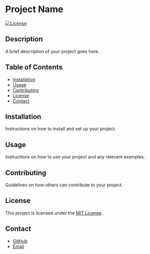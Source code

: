# Project Name

[![License](https://img.shields.io/badge/license-MIT-blue.svg)](LICENSE)

## Description

A brief description of your project goes here.

## Table of Contents

- [Installation](#installation)
- [Usage](#usage)
- [Contributing](#contributing)
- [License](#license)
- [Contact](#contact)

## Installation

Instructions on how to install and set up your project.

## Usage

Instructions on how to use your project and any relevant examples.

## Contributing

Guidelines on how others can contribute to your project.

## License

This project is licensed under the [MIT License](LICENSE).

## Contact

- [GitHub](https://github.com/your-username)
- [Email](mailto:your-email@example.com)